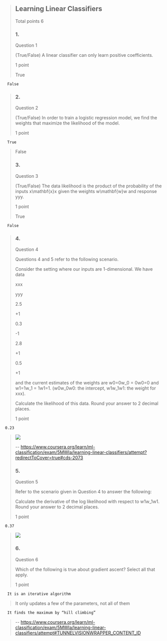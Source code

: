 > ## Learning Linear Classifiers
> 
> Total points 6
> 
> ### 1.
> 
> Question 1
> 
> (True/False) A linear classifier can only learn positive coefficients.
> 
> 1 point
> 
>  True 
> 

      False 
> 
> ### 2.
> 
> Question 2
> 
> (True/False) In order to train a logistic regression model, we find the weights that maximize the likelihood of the model.
> 
> 1 point
> 

      True 
> 
>  False 
> 
> ### 3.
> 
> Question 3
> 
> (True/False) The data likelihood is the product of the probability of the inputs x\mathbf{x}x given the weights w\mathbf{w}w and response yyy.
> 
> 1 point
> 
>  True 
> 
      False 
> 
> ### 4.
> 
> Question 4
> 
> Questions 4 and 5 refer to the following scenario.
> 
> Consider the setting where our inputs are 1-dimensional. We have data
> 
> xxx
> 
> yyy
> 
> 2.5
> 
> +1
> 
> 0.3
> 
> -1
> 
> 2.8
> 
> +1
> 
> 0.5
> 
> +1
> 
> and the current estimates of the weights are w0=0w_0 = 0w0​=0 and w1=1w_1 = 1w1​=1. (w0w_0w0​: the intercept, w1w_1w1​: the weight for xxx).
> 
> Calculate the likelihood of this data. Round your answer to 2 decimal places.
> 
> 1 point
> 

     0.23
> ![](https://d3c33hcgiwev3.cloudfront.net/imageAssetProxy.v1/ySTNZ-A8EeWIdgqHxZs34w_8a123d76165a120ca663408950b04939_Capture.PNG?expiry=1655942400000&hmac=ez2FIv8_xvS7c3yUyKatRzXl0o0WXMVikIk3B7fH30w)
>
> -- https://www.coursera.org/learn/ml-classification/exam/5MWIa/learning-linear-classifiers/attempt?redirectToCover=true#cds-2073
> ### 5.
> 
> Question 5
> 
> Refer to the scenario given in Question 4 to answer the following:
> 
> Calculate the derivative of the log likelihood with respect to w1w_1w1​. Round your answer to 2 decimal places.
> 
> 1 point
> 

     0.37
 > ![](https://d3c33hcgiwev3.cloudfront.net/imageAssetProxy.v1/Fh-c2uA_EeWOVQ68c1xy2w_112e2746a771957f31fccced680c1482_Capture.PNG?expiry=1655942400000&hmac=CutcMek9Ck-KrRP9UdDOlSAV6ifr_cZK5oWX4AMEgts)
> ### 6.
> 
> Question 6
> 
> Which of the following is true about gradient ascent? Select all that apply.
> 
> 1 point
> 

      It is an iterative algorithm 
> 
>  It only updates a few of the parameters, not all of them 
> 

      It finds the maximum by “hill climbing”
>
> -- https://www.coursera.org/learn/ml-classification/exam/5MWIa/learning-linear-classifiers/attempt#TUNNELVISIONWRAPPER_CONTENT_ID
